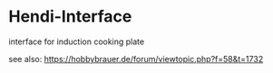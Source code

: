 # Hendi-Interface
interface for induction cooking plate

see also: https://hobbybrauer.de/forum/viewtopic.php?f=58&t=1732
